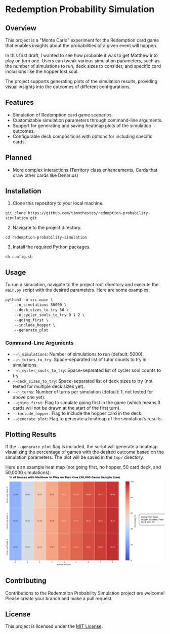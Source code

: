 # Redemption Probability Simulation

## Overview
This project is a "Monte Carlo" experiment for the Redemption card game that enables insights about the probabilities of a given event will happen. 

In this first draft, I wanted to see how probable it was to get Matthew into play on turn one. Users can tweak various simulation parameters, such as the number of simulations to run, deck sizes to consider, and specific card inclusions like the hopper lost soul. 

The project supports generating plots of the simulation results, providing visual insights into the outcomes of different configurations.

## Features
- Simulation of Redemption card game scenarios.
- Customizable simulation parameters through command-line arguments.
- Support for generating and saving heatmap plots of the simulation outcomes.
- Configurable deck compositions with options for including specific cards.

## Planned
- More complex interactions (Territory class enhancements, Cards that draw other cards like Denarius)

## Installation
1. Clone this repository to your local machine.

```
git clone https://github.com/timothestes/redemption-probability-simulation.git
```

2. Navigate to the project directory.
```
cd redemption-probability-simulation
```

3. Install the required Python packages.
```
sh config.sh
```

## Usage
To run a simulation, navigate to the project root directory and execute the `main.py` script with the desired parameters. Here are some examples:

```shell
python3 -m src.main \
    --n_simulations 50000 \
    --deck_sizes_to_try 50 \
    --n_cycler_souls_to_try 0 1 2 \
    --going_first \
    --include_hopper \
    --generate_plot
```

### Command-Line Arguments
- `--n_simulations`: Number of simulations to run (default: 5000).
- `--n_tutors_to_try`: Space-separated list of tutor counts to try in simulations.
- `--n_cycler_souls_to_try`: Space-separated list of cycler soul counts to try.
- `--deck_sizes_to_try`: Space-separated list of deck sizes to try (not tested for multiple deck sizes yet).
- `--n_turns`: Number of turns per simulation (default: 1, not tested for above one yet).
- `--going_first`: Flag to simulate going first in the game (which means 3 cards will not be drawn at the start of the first turn).
- `--include_hopper`: Flag to include the hopper card in the deck.
- `--generate_plot`: Flag to generate a heatmap of the simulation's results.

## Plotting Results
If the `--generate_plot` flag is included, the script will generate a heatmap visualizing the percentage of games with the desired outcome based on the simulation parameters. The plot will be saved in the `tmp/` directory.

Here's an example heat map (not going first, no hopper, 50 card deck, and 50,0000 simulations):
![Example Heat Map](assets/simulation_goingfirst-False_hopper-False_decksize-50_numsims-50000.png "Example Heat Map")

## Contributing
Contributions to the Redemption Probability Simulation project are welcome! Please create your branch and make a pull request.

## License
This project is licensed under the [MIT License](LICENSE).